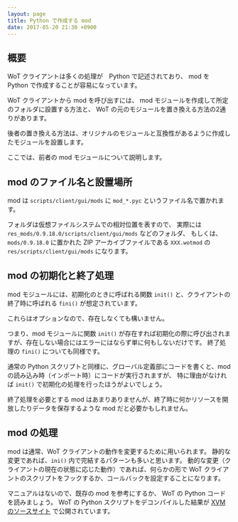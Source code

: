 ```yaml
---
layout: page
title: Python で作成する mod
date: 2017-05-20 21:30 +0900
---
```

## 概要
WoT クライアントは多くの処理が　Python で記述されており、
mod を Python で作成することが容易になっています。

WoT クライアントから mod を呼び出すには、
mod モジュールを作成して所定のフォルダに設置する方法と、
WoT の元のモジュールを置き換える方法の2通りがあります。

後者の置き換える方法は、オリジナルのモジュールと互換性があるように作成したモジュールを設置します。

ここでは、前者の mod モジュールについて説明します。

## mod のファイル名と設置場所
mod は `scripts/client/gui/mods` に `mod_*.pyc` というファイル名で置かれます。

フォルダは仮想ファイルシステムでの相対位置を表すので、
実際には `res_mods/0.9.18.0/scripts/client/gui/mods` などのフォルダ、
もしくは、
`mods/0.9.18.0` に置かれた ZIP アーカイブファイルである `XXX.wotmod` の `res/scripts/client/gui/mods` になります。

## mod の初期化と終了処理
mod モジュールには、初期化のときに呼ばれる関数 `init()` と、クライアントの終了時に呼ばれる `fini()` が想定されています。

これらはオプションなので、存在しなくても構いません。

つまり、mod モジュールに関数 `init()` が存在すれば初期化の際に呼び出されますが、存在しない場合にはエラーにはならず単に何もしないだけです。
終了処理の `fini()` についても同様です。

通常の Python スクリプトと同様に、グローバル定義部にコードを書くと、mod の読み込み時（インポート時）にコードが実行されますが、
特に理由がなければ `init()` で初期化の処理を行ったほうがよいでしょう。

終了処理を必要とする mod はあまりありませんが、終了時に何かリソースを開放したりデータを保存するような mod だと必要かもしれません。

## mod の処理
mod は通常、WoT クライアントの動作を変更するために用いられます。
静的な変更であれば、`ini()` 内で完結するパターンも多いと思います。
動的な変更（クライアントの現在の状態に応じた動作）であれば、何らかの形で WoT クライアントのスクリプトをフックするか、コールバックを設定することになります。

マニュアルはないので、既存の mod を参考にするか、 WoT の Python コードを読みましょう。
WoT の Python スクリプトをデコンパイルした結果が [XVM のソースサイト](https://bitbucket.org/XVM/) で公開されています。


